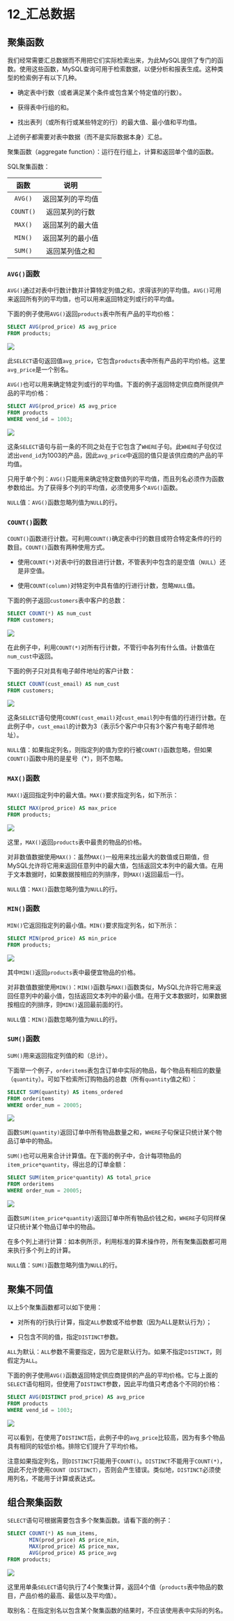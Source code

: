# 12_汇总数据

## 聚集函数

我们经常需要汇总数据而不用把它们实际检索出来，为此MySQL提供了专门的函数。使用这些函数，MySQL查询可用于检索数据，以便分析和报表生成。这种类型的检索例子有以下几种。

- 确定表中行数（或者满足某个条件或包含某个特定值的行数）。

- 获得表中行组的和。

- 找出表列（或所有行或某些特定的行）的最大值、最小值和平均值。

上述例子都需要对表中数据（而不是实际数据本身）汇总。

聚集函数（aggregate function）：运行在行组上，计算和返回单个值的函数。

SQL聚集函数：

|   函数    |       说明       |
| :-------: | :--------------: |
|  `AVG()`  | 返回某列的平均值 |
| `COUNT()` |  返回某列的行数  |
|  `MAX()`  | 返回某列的最大值 |
|  `MIN()`  | 返回某列的最小值 |
|  `SUM()`  |  返回某列值之和  |

### `AVG()`函数

`AVG()`通过对表中行数计数并计算特定列值之和，求得该列的平均值。`AVG()`可用来返回所有列的平均值，也可以用来返回特定列或行的平均值。

下面的例子使用`AVG()`返回`products`表中所有产品的平均价格：

```sql
SELECT AVG(prod_price) AS avg_price
FROM products;
```

![](assets/imgs/Snipaste_2025-02-20_19-38-09.png)

此`SELECT`语句返回值`avg_price`，它包含`products`表中所有产品的平均价格。这里`avg_price`是一个别名。

`AVG()`也可以用来确定特定列或行的平均值。下面的例子返回特定供应商所提供产品的平均价格：

```sql
SELECT AVG(prod_price) AS avg_price
FROM products
WHERE vend_id = 1003;
```

![](assets/imgs/Snipaste_2025-02-20_19-39-42.png)

这条`SELECT`语句与前一条的不同之处在于它包含了`WHERE`子句。此`WHERE`子句仅过滤出`vend_id`为1003的产品，因此`avg_price`中返回的值只是该供应商的产品的平均值。

只用于单个列：`AVG()`只能用来确定特定数值列的平均值，而且列名必须作为函数参数给出。为了获得多个列的平均值，必须使用多个`AVG()`函数。

`NULL`值：`AVG()`函数忽略列值为`NULL`的行。

### `COUNT()`函数

`COUNT()`函数进行计数。可利用`COUNT()`确定表中行的数目或符合特定条件的行的数目。`COUNT()`函数有两种使用方式。

- 使用`COUNT(*)`对表中行的数目进行计数，不管表列中包含的是空值（`NULL`）还是非空值。

- 使用`COUNT(column)`对特定列中具有值的行进行计数，忽略`NULL`值。

下面的例子返回`customers`表中客户的总数：

```sql
SELECT COUNT(*) AS num_cust
FROM customers;
```

![](assets/imgs/Snipaste_2025-02-20_19-47-20.png)

在此例子中，利用`COUNT(*)`对所有行计数，不管行中各列有什么值。计数值在`num_cust`中返回。

下面的例子只对具有电子邮件地址的客户计数：

```sql
SELECT COUNT(cust_email) AS num_cust
FROM customers;
```

![](assets/imgs/Snipaste_2025-02-20_19-49-22.png)

这条`SELECT`语句使用`COUNT(cust_email)`对`cust_email`列中有值的行进行计数。在此例子中，`cust_email`的计数为3（表示5个客户中只有3个客户有电子邮件地址）。

`NULL`值：如果指定列名，则指定列的值为空的行被`COUNT()`函数忽略，但如果`COUNT()`函数中用的是星号（*），则不忽略。

### `MAX()`函数

`MAX()`返回指定列中的最大值。`MAX()`要求指定列名，如下所示：

```sql
SELECT MAX(prod_price) AS max_price
FROM products;
```

![](assets/imgs/Snipaste_2025-02-20_19-53-10.png)

这里，`MAX()`返回`products`表中最贵的物品的价格。

对非数值数据使用`MAX()`：虽然`MAX()`一般用来找出最大的数值或日期值，但MySQL允许将它用来返回任意列中的最大值，包括返回文本列中的最大值。在用于文本数据时，如果数据按相应的列排序，则`MAX()`返回最后一行。

`NULL`值：`MAX()`函数忽略列值为`NULL`的行。

### `MIN()`函数

`MIN()`它返回指定列的最小值。`MIN()`要求指定列名，如下所示：

```sql
SELECT MIN(prod_price) AS min_price
FROM products;
```

![](assets/imgs/Snipaste_2025-02-20_19-57-26.png)

其中`MIN()`返回`products`表中最便宜物品的价格。

对非数值数据使用`MIN()`：`MIN()`函数与`MAX()`函数类似，MySQL允许将它用来返回任意列中的最小值，包括返回文本列中的最小值。在用于文本数据时，如果数据按相应的列排序，则`MIN()`返回最前面的行。

`NULL`值：`MIN()`函数忽略列值为`NULL`的行。

### `SUM()`函数

`SUM()`用来返回指定列值的和（总计）。

下面举一个例子，`orderitems`表包含订单中实际的物品，每个物品有相应的数量（`quantity`）。可如下检索所订购物品的总数（所有`quantity`值之和）：

```sql
SELECT SUM(quantity) AS items_ordered
FROM orderitems
WHERE order_num = 20005;
```

![](assets/imgs/Snipaste_2025-02-20_20-00-41.png)

函数`SUM(quantity)`返回订单中所有物品数量之和，`WHERE`子句保证只统计某个物品订单中的物品。

`SUM()`也可以用来合计计算值。在下面的例子中，合计每项物品的`item_price*quantity`，得出总的订单金额：

```sql
SELECT SUM(item_price*quantity) AS total_price
FROM orderitems
WHERE order_num = 20005;
```

![](assets/imgs/Snipaste_2025-02-20_20-03-43.png)

函数`SUM(item_price*quantity)`返回订单中所有物品价钱之和，`WHERE`子句同样保证只统计某个物品订单中的物品。

在多个列上进行计算：如本例所示，利用标准的算术操作符，所有聚集函数都可用来执行多个列上的计算。

`NULL`值：`SUM()`函数忽略列值为`NULL`的行。

## 聚集不同值

以上5个聚集函数都可以如下使用：

- 对所有的行执行计算，指定`ALL`参数或不给参数（因为ALL是默认行为）；

- 只包含不同的值，指定`DISTINCT`参数。

`ALL`为默认：`ALL`参数不需要指定，因为它是默认行为。如果不指定`DISTINCT`，则假定为`ALL`。

下面的例子使用`AVG()`函数返回特定供应商提供的产品的平均价格。它与上面的`SELECT`语句相同，但使用了`DISTINCT`参数，因此平均值只考虑各个不同的价格：

```sql
SELECT AVG(DISTINCT prod_price) AS avg_price
FROM products
WHERE vend_id = 1003;
```

![](assets/imgs/Snipaste_2025-02-20_20-16-52.png)

可以看到，在使用了`DISTINCT`后，此例子中的`avg_price`比较高，因为有多个物品具有相同的较低价格。排除它们提升了平均价格。

注意如果指定列名，则`DISTINCT`只能用于`COUNT()`。`DISTINCT`不能用于`COUNT(*)`，因此不允许使用`COUNT（DISTINCT）`，否则会产生错误。类似地，`DISTINCT`必须使用列名，不能用于计算或表达式。

## 组合聚集函数

`SELECT`语句可根据需要包含多个聚集函数。请看下面的例子：

```sql
SELECT COUNT(*) AS num_items,
       MIN(prod_price) AS price_min,
       MAX(prod_price) AS price_max,
       AVG(prod_price) AS price_avg
FROM products;
```

![](assets/imgs/Snipaste_2025-02-20_20-19-37.png)

这里用单条`SELECT`语句执行了4个聚集计算，返回4个值（`products`表中物品的数目，产品价格的最高、最低以及平均值）。

取别名：在指定别名以包含某个聚集函数的结果时，不应该使用表中实际的列名。